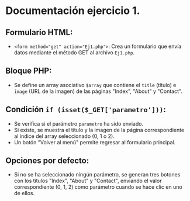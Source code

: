 # Documentación ejercicio 1. 


## Formulario HTML:

- `<form method="get" action="Ej1.php">`: Crea un formulario que envía datos mediante el método GET al archivo `Ej1.php`.

## Bloque PHP:

- Se define un array asociativo `$array` que contiene el `title` (título) e `image` (URL de la imagen) de las páginas "Index", "About" y "Contact".

## Condición `if (isset($_GET['parametro']))`:

- Se verifica si el parámetro `parametro` ha sido enviado.
- Si existe, se muestra el título y la imagen de la página correspondiente al índice del array seleccionado (0, 1 o 2).
- Un botón "Volver al menú" permite regresar al formulario principal.

## Opciones por defecto:

- Si no se ha seleccionado ningún parámetro, se generan tres botones con los títulos "Index", "About" y "Contact", enviando el valor correspondiente (0, 1, 2) como parámetro cuando se hace clic en uno de ellos.
